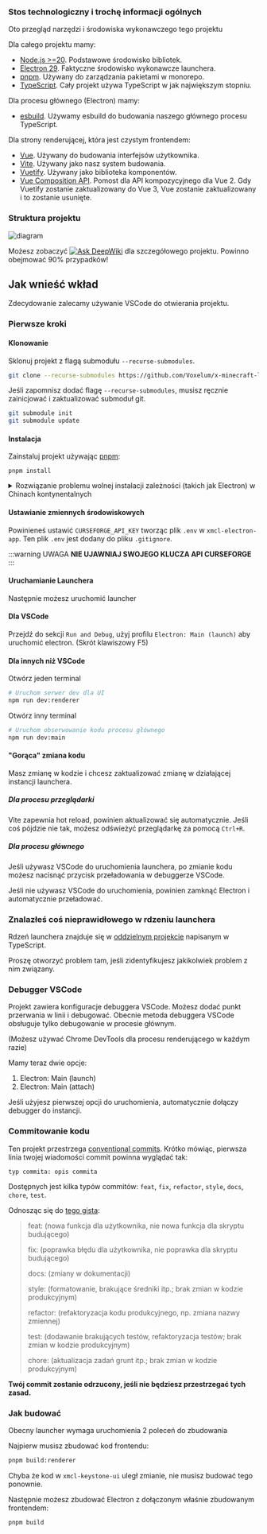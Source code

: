 ### Stos technologiczny i trochę informacji ogólnych

Oto przegląd narzędzi i środowiska wykonawczego tego projektu

Dla całego projektu mamy:

- [Node.js >=20](https://nodejs.org/). Podstawowe środowisko bibliotek.
- [Electron 29](https://electron.atom.io). Faktyczne środowisko wykonawcze launchera.
- [pnpm](https://pnpm.io/). Używany do zarządzania pakietami w monorepo.
- [TypeScript](https://www.typescriptlang.org/). Cały projekt używa TypeScript w jak największym stopniu.

Dla procesu głównego (Electron) mamy:

- [esbuild](https://esbuild.github.io/). Używamy esbuild do budowania naszego głównego procesu TypeScript.

Dla strony renderującej, która jest czystym frontendem:

- [Vue](https://vuejs.org). Używany do budowania interfejsów użytkownika.
- [Vite](https://vitejs.dev/). Używany jako nasz system budowania.
- [Vuetify](https://vuetifyjs.com/). Używany jako biblioteka komponentów.
- [Vue Composition API](https://github.com/vuejs/composition-api). Pomost dla API kompozycyjnego dla Vue 2. Gdy Vuetify zostanie zaktualizowany do Vue 3, Vue zostanie zaktualizowany i to zostanie usunięte.

### Struktura projektu

![diagram](/assets/diagram.svg)

Możesz zobaczyć [![Ask DeepWiki](https://deepwiki.com/badge.svg)](https://deepwiki.com/Voxelum/x-minecraft-launcher) dla szczegółowego projektu. Powinno obejmować 90% przypadków!

## Jak wnieść wkład

Zdecydowanie zalecamy używanie VSCode do otwierania projektu.

### Pierwsze kroki

#### Klonowanie

Sklonuj projekt z flagą submodułu `--recurse-submodules`.

```bash
git clone --recurse-submodules https://github.com/Voxelum/x-minecraft-launcher
```

Jeśli zapomnisz dodać flagę `--recurse-submodules`, musisz ręcznie zainicjować i zaktualizować submoduł git.

```bash
git submodule init
git submodule update
```

#### Instalacja

Zainstaluj projekt używając [pnpm](https://pnpm.io):

```
pnpm install
```

<details>
  <summary> Rozwiązanie problemu wolnej instalacji zależności (takich jak Electron) w Chinach kontynentalnych </summary>

  Otwórz git bash i przed `pnpm i` dodaj `registry=https://registry.npm.taobao.org electron_mirror="https://npm.taobao.org/mirrors/electron/"`. Użyj krajowego lustra npm i Electron dostarczanego przez Alibabę.

  Ostatecznie wprowadzone polecenie to:

  ```bash
  registry=https://registry.npm.taobao.org electron_mirror="https://npm.taobao.org/mirrors/electron/" pnpm i
  ```
</details>

#### Ustawianie zmiennych środowiskowych

Powinieneś ustawić `CURSEFORGE_API_KEY` tworząc plik `.env` w `xmcl-electron-app`. Ten plik `.env` jest dodany do pliku `.gitignore`.

:::warning UWAGA
**NIE UJAWNIAJ SWOJEGO KLUCZA API CURSEFORGE**
:::

#### Uruchamianie Launchera

Następnie możesz uruchomić launcher

#### Dla VSCode

Przejdź do sekcji `Run and Debug`, użyj profilu `Electron: Main (launch)` aby uruchomić electron. (Skrót klawiszowy F5)

#### Dla innych niż VSCode

Otwórz jeden terminal

```bash
# Uruchom serwer dev dla UI
npm run dev:renderer
```

Otwórz inny terminal

``` bash
# Uruchom obserwowanie kodu procesu głównego
npm run dev:main
```

#### "Gorąca" zmiana kodu

Masz zmianę w kodzie i chcesz zaktualizować zmianę w działającej instancji launchera.

##### Dla procesu przeglądarki

Vite zapewnia hot reload, powinien aktualizować się automatycznie. Jeśli coś pójdzie nie tak, możesz odświeżyć przeglądarkę za pomocą `Ctrl+R`.

##### Dla procesu głównego

Jeśli używasz VSCode do uruchomienia launchera, po zmianie kodu możesz nacisnąć przycisk przeładowania w debuggerze VSCode.

Jeśli nie używasz VSCode do uruchomienia, powinien zamknąć Electron i automatycznie przeładować.

### Znalazłeś coś nieprawidłowego w rdzeniu launchera

Rdzeń launchera znajduje się w [oddzielnym projekcie](https://github.com/voxelum/minecraft-launcher-core-node) napisanym w TypeScript.

Proszę otworzyć problem tam, jeśli zidentyfikujesz jakikolwiek problem z nim związany.

### Debugger VSCode

Projekt zawiera konfiguracje debuggera VSCode. Możesz dodać punkt przerwania w linii i debugować. Obecnie metoda debuggera VSCode obsługuje tylko debugowanie w procesie głównym.

(Możesz używać Chrome DevTools dla procesu renderującego w każdym razie)

Mamy teraz dwie opcje:

1. Electron: Main (launch)
2. Electron: Main (attach)

Jeśli użyjesz pierwszej opcji do uruchomienia, automatycznie dołączy debugger do instancji.

### Commitowanie kodu

Ten projekt przestrzega [conventional commits](https://www.conventionalcommits.org/en/v1.0.0-beta.3/). Krótko mówiąc, pierwsza linia twojej wiadomości commit powinna wyglądać tak:

```
typ commita: opis commita
```

Dostępnych jest kilka typów commitów: `feat`, `fix`, `refactor`, `style`, `docs`, `chore`, `test`.

Odnosząc się do [tego gista](https://gist.github.com/joshbuchea/6f47e86d2510bce28f8e7f42ae84c716):

> feat: (nowa funkcja dla użytkownika, nie nowa funkcja dla skryptu budującego)
>
> fix: (poprawka błędu dla użytkownika, nie poprawka dla skryptu budującego)
>
> docs: (zmiany w dokumentacji)
>
> style: (formatowanie, brakujące średniki itp.; brak zmian w kodzie produkcyjnym)
>
> refactor: (refaktoryzacja kodu produkcyjnego, np. zmiana nazwy zmiennej)
>
> test: (dodawanie brakujących testów, refaktoryzacja testów; brak zmian w kodzie produkcyjnym)
>
> chore: (aktualizacja zadań grunt itp.; brak zmian w kodzie produkcyjnym)

**Twój commit zostanie odrzucony, jeśli nie będziesz przestrzegać tych zasad.**

### Jak budować

Obecny launcher wymaga uruchomienia 2 poleceń do zbudowania

Najpierw musisz zbudować kod frontendu:

```bash
pnpm build:renderer
```

Chyba że kod w `xmcl-keystone-ui` uległ zmianie, nie musisz budować tego ponownie.

Następnie możesz zbudować Electron z dołączonym właśnie zbudowanym frontendem:

```bash
pnpm build
```